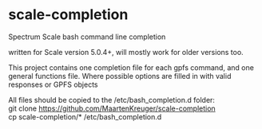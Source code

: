 # scale-completion
Spectrum Scale bash command line completion

written for Scale version 5.0.4+, will mostly work for older versions too.

This project contains one completion file for each gpfs command, and one general functions file. 
Where possible options are filled in with valid responses or GPFS objects

All files should be copied to the /etc/bash_completion.d folder:<BR>
git clone https://github.com/MaartenKreuger/scale-completion<BR>
cp scale-completion/* /etc/bash_completion.d<br>
